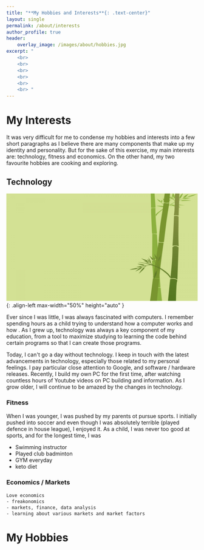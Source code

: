 ```yaml
---
title: "**My Hobbies and Interests**{: .text-center}"
layout: single
permalink: /about/interests
author_profile: true
header:
    overlay_image: /images/about/hobbies.jpg
excerpt: "
    <br>
    <br>
    <br>
    <br>
    <br>
    <br> "
---
```


# My Interests

It was very difficult for me to condense my hobbies and interests into a few short paragraphs as I believe there are many components that make up my identity and personality. But for the sake of this exercise, my main interests are: technology, fitness and economics. On the other hand, my two favourite hobbies are cooking and exploring. 

## Technology 
![image-left](/images/bamboo.jpg){: .align-left max-width="50%" height="auto" }
    
Ever since I was little, I was always fascinated with computers. I remember spending hours as a child trying to understand how a computer works and how . As I grew up, technology was always a key component of my education, from a tool to maximize studying to learning the code behind certain programs so that I can create those programs. 
    
Today, I can't go a day without technology. I keep in touch with the latest advancements in technology, especially those related to my personal feelings. I pay particular close attention to Google, and software / hardware releases. Recently, I build my own PC for the first time, after watching countless hours of Youtube videos on PC building and information. As I grow older, I will continue to be amazed by the changes in technology. 


### Fitness 

When I was younger, I was pushed by my parents ot pursue sports. I initially pushed into soccer and even though I was absolutely terrible (played defence in house league), I enjoyed it. As a child, I was never too good at sports, and for the longest time, I was 

  - Swimming instructor 
  - Played club badminton 
  - GYM everyday 
  - keto diet 
    
### Economics / Markets
    Love economics 
    - freakonomics 
    - markets, finance, data analysis 
    - learning about various markets and market factors 
	
# My Hobbies

